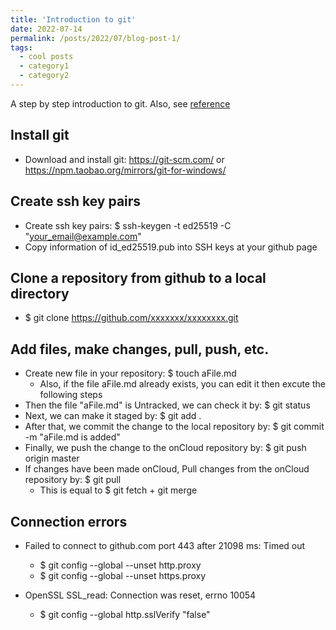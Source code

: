 ```yaml
---
title: 'Introduction to git'
date: 2022-07-14
permalink: /posts/2022/07/blog-post-1/
tags:
  - cool posts
  - category1
  - category2
---
```


A step by step introduction to git. Also, see [reference](https://www.bilibili.com/video/BV1FE411P7B3?share_source=copy_web)

Install git
------
* Download and install git: <https://git-scm.com/> or <https://npm.taobao.org/mirrors/git-for-windows/>

Create ssh key pairs
------
* Create ssh key pairs: $ ssh-keygen -t ed25519 -C "your_email@example.com"
* Copy information of id_ed25519.pub into SSH keys at your github page

Clone a repository from github to a local directory
------
* $ git clone https://github.com/xxxxxxx/xxxxxxxx.git

Add files, make changes, pull, push, etc.
------
*	Create new file in your repository: $ touch aFile.md
    - Also, if the file aFile.md already exists, you can edit it then excute the following steps
*	Then the file "aFile.md" is Untracked, we can check it by: $ git status
*	Next, we can make it staged by: $ git add .
*	After that, we commit the change to the local repository by: $ git commit -m "aFile.md is added"
*	Finally, we push the change to the onCloud repository by: $ git push origin master
*	If changes have been made onCloud, Pull changes from the onCloud repository by: $ git pull
    - This is equal to \$ git fetch + git merge

Connection errors
------
* Failed to connect to github.com port 443 after 21098 ms: Timed out
   - $ git config --global --unset http.proxy
   - $ git config --global --unset https.proxy

* OpenSSL SSL_read: Connection was reset, errno 10054
   - $ git config --global http.sslVerify "false" 